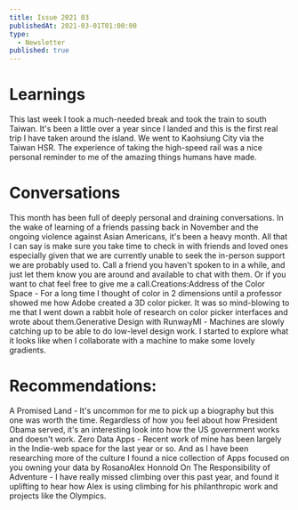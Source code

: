 ```yaml
---
title: Issue 2021 03
publishedAt: 2021-03-01T01:00:00
type:
  - Newsletter
published: true
---
```


# Learnings

This last week I took a much-needed break and took the train to south Taiwan. It's been a little over a year since I landed and this is the first real trip I have taken around the island. We went to Kaohsiung City via the Taiwan HSR. The experience of taking the high-speed rail was a nice personal reminder to me of the amazing things humans have made.

# Conversations

This month has been full of deeply personal and draining conversations. In the wake of learning of a friends passing back in November and the ongoing violence against Asian Americans, it's been a heavy month. All that I can say is make sure you take time to check in with friends and loved ones especially given that we are currently unable to seek the in-person support we are probably used to. Call a friend you haven't spoken to in a while, and just let them know you are around and available to chat with them. Or if you want to chat feel free to give me a call.Creations:Address of the Color Space - For a long time I thought of color in 2 dimensions until a professor showed me how Adobe created a 3D color picker. It was so mind-blowing to me that I went down a rabbit hole of research on color picker interfaces and wrote about them.Generative Design with RunwayMl - Machines are slowly catching up to be able to do low-level design work. I started to explore what it looks like when I collaborate with a machine to make some lovely gradients.

# Recommendations:

A Promised Land - It's uncommon for me to pick up a biography but this one was worth the time. Regardless of how you feel about how President Obama served, it's an interesting look into how the US government works and doesn't work. Zero Data Apps - Recent work of mine has been largely in the Indie-web space for the last year or so. And as I have been researching more of the culture I found a nice collection of Apps focused on you owning your data by RosanoAlex Honnold On The Responsibility of Adventure - I have really missed climbing over this past year, and found it uplifting to hear how Alex is using climbing for his philanthropic work and projects like the Olympics.
